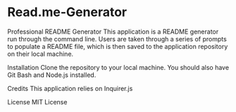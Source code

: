 
# Read.me-Generator

Professional README Generator
This application is a README generator run through the command line. Users are taken through a series of prompts to populate a README file, which is then saved to the application repository on their local machine.


Installation
Clone the repository to your local machine. You should also have Git Bash and Node.js installed.


Credits
This application relies on Inquirer.js

License
MIT License
